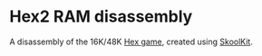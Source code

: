 # Hex2 RAM disassembly
A disassembly of the 16K/48K [Hex game](https://github.com/Antonio-Luque/Hex), created using [SkoolKit](https://skoolkit.ca/).
